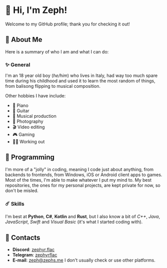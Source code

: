 # 🌙 Hi, I'm Zeph!
Welcome to my GitHub profile; thank you for checking it out!
## 💫 About Me
Here is a summary of who I am and what I can do:

### ✨ General
I'm an 18 year old boy (*he/him*) who lives in Italy, had way too much spare time
during his childhood and used it to learn the most random of things,
from balisong flipping to musical composition.

Other hobbies I have include:
- 🎹 Piano
- 🎸 Guitar
- 🎼 Musical production
- 📸 Photography
- 🎬 Video editing
- 🎮 Gaming
- 🏋️‍♂️ Working out

## 🌟 Programming
I'm more of a "jolly" in coding, meaning I code just about anything, 
from backends to frontends, from Windows, iOS or Android client apps to
games. Most of the times, I'm able to make whatever I put my mind to.
My best repositories, the ones for my personal projects, are kept
private for now, so don't be misled.
### ☄️ Skills
I'm best at **Python**, **C#**, **Kotlin** and **Rust**, but I also know a bit of 
*C++*, *Java*, *JavaScript*, *Swift* and *Visual Basic* (it's what I started coding with).


## 🔭 Contacts
- **Discord**: [zephyr.flac](https://discord.com/users/110107013207306240/)
- **Telegram**: [zephyrflac](https://t.me/zephyrflac)
- **E-mail**: <zeph@zephs.me>
I don't usually check or use other platforms.
